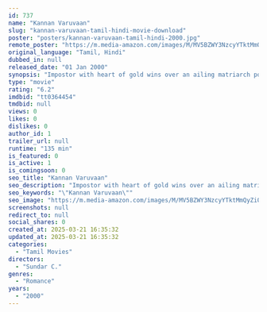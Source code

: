 ```yaml
---
id: 737
name: "Kannan Varuvaan"
slug: "kannan-varuvaan-tamil-hindi-movie-download"
poster: "posters/kannan-varuvaan-tamil-hindi-2000.jpg"
remote_poster: "https://m.media-amazon.com/images/M/MV5BZWY3NzcyYTktMmQyZi00OWQzLThhODEtNGRhNDc4NTg4MzBiXkEyXkFqcGc@._V1_SX300.jpg"
original_language: "Tamil, Hindi"
dubbed_in: null
released_date: "01 Jan 2000"
synopsis: "Impostor with heart of gold wins over an ailing matriarch posing as her long separated grandson."
type: "movie"
rating: "6.2"
imdbid: "tt0364454"
tmdbid: null
views: 0
likes: 0
dislikes: 0
author_id: 1
trailer_url: null
runtime: "135 min"
is_featured: 0
is_active: 1
is_comingsoon: 0
seo_title: "Kannan Varuvaan"
seo_description: "Impostor with heart of gold wins over an ailing matriarch posing as her long separated grandson."
seo_keywords: "\"Kannan Varuvaan\""
seo_image: "https://m.media-amazon.com/images/M/MV5BZWY3NzcyYTktMmQyZi00OWQzLThhODEtNGRhNDc4NTg4MzBiXkEyXkFqcGc@._V1_SX300.jpg"
screenshots: null
redirect_to: null
social_shares: 0
created_at: 2025-03-21 16:35:32
updated_at: 2025-03-21 16:35:32
categories:
  - "Tamil Movies"
directors:
  - "Sundar C."
genres:
  - "Romance"
years:
  - "2000"
---
```

